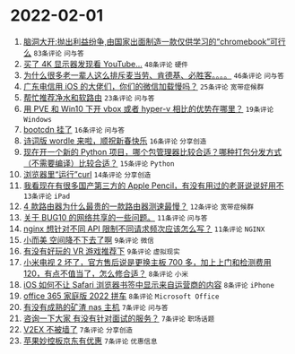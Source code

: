 # 2022-02-01

1. [脑洞大开:抛出利益纷争,由国家出面制造一款仅供学习的“chromebook”可行么](https://www.v2ex.com/t/831575) `83条评论` `问与答`
1. [买了 4K 显示器发现看 YouTube...](https://www.v2ex.com/t/831574) `48条评论` `硬件`
1. [为什么很多老一辈人这么排斥麦当劳、肯德基、必胜客。。。。](https://www.v2ex.com/t/831602) `46条评论` `问与答`
1. [广东电信用 iOS 的大佬们，你们的微信加载慢吗？](https://www.v2ex.com/t/831571) `25条评论` `宽带症候群`
1. [帮忙推荐净水和软路由](https://www.v2ex.com/t/831590) `23条评论` `问与答`
1. [用 PVE 和 Win10 下开 vbox 或者 hyper-v 相比的优势在哪里？](https://www.v2ex.com/t/831564) `19条评论` `Windows`
1. [bootcdn 挂了](https://www.v2ex.com/t/831578) `16条评论` `问与答`
1. [诗词版 wordle 来啦，顺祝新春快乐](https://www.v2ex.com/t/831568) `16条评论` `分享创造`
1. [现在开一个新的 Python 项目，哪个包管理器比较合适？哪种打包分发方式（不需要编译）比较合适？](https://www.v2ex.com/t/831583) `15条评论` `Python`
1. [浏览器里“运行”curl](https://www.v2ex.com/t/831597) `14条评论` `分享创造`
1. [我看现在有很多国产第三方的 Apple Pencil，有没有用过的老哥说说好用不](https://www.v2ex.com/t/831599) `13条评论` `iPad`
1. [4 款路由器为什么最贵的一款路由器测速最慢？](https://www.v2ex.com/t/831577) `12条评论` `宽带症候群`
1. [关于 BUG10 的网络共享的一些问题。](https://www.v2ex.com/t/831572) `11条评论` `问与答`
1. [nginx 想针对不同 API 限制不同请求频次应该怎么写？](https://www.v2ex.com/t/831569) `11条评论` `NGINX`
1. [小而美 空间降不下去了啊](https://www.v2ex.com/t/831608) `9条评论` `微信`
1. [有没有好玩的 VR 游戏推荐下](https://www.v2ex.com/t/831589) `9条评论` `虚拟现实`
1. [小米电视 2 坏了，官方售后说是更换主板 700 多，加上上门和检测费用 120，有点不值当了，怎么修合适？](https://www.v2ex.com/t/831594) `8条评论` `小米`
1. [iOS 如何不让 Safari 浏览器书签中显示来自运营商的内容](https://www.v2ex.com/t/831573) `8条评论` `iPhone`
1. [office 365 家庭版 2022 拼车](https://www.v2ex.com/t/831595) `8条评论` `Microsoft Office`
1. [有没有成熟的矿渣 nas 主机](https://www.v2ex.com/t/831606) `7条评论` `问与答`
1. [咨询一下大家 有没有针对面试的服务？](https://www.v2ex.com/t/831603) `7条评论` `职场话题`
1. [V2EX 不被墙了](https://www.v2ex.com/t/831607) `7条评论` `分享创造`
1. [苹果妙控板京东有优惠](https://www.v2ex.com/t/831565) `7条评论` `优惠信息`
